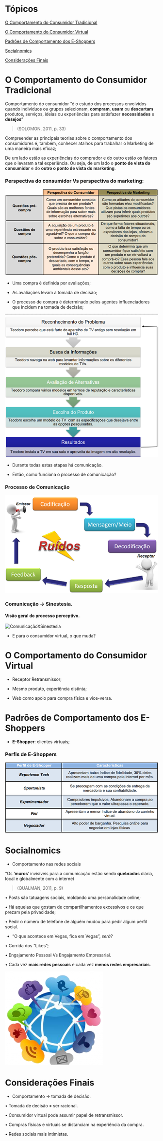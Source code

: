 # Tópicos 

[O Comportamento do Consumidor Tradicional](#o-comportamento-do-consumidor-tradicional)

[O Comportamento do Consumidor Virtual](#o-comportamento-do-consumidor-virtual)

[Padrões de Comportamento dos E-Shoppers](#padrões-de-comportamento-dos-e-shoppers)

[Socialnomics](#socialnomics)

[Considerações Finais](#considera%C3%A7%C3%B5es-finais)

# O Comportamento do Consumidor Tradicional

Comportamento do consumidor 
“é o estudo dos processos 
envolvidos quando indivíduos ou 
grupos selecionam, **compram**, 
**usam** ou **descartam** produtos, 
serviços, ideias ou experiências 
para satisfazer **necessidades** e 
**desejos**”

> (SOLOMON, 2011, p. 33)

Compreender as principais teorias sobre o 
comportamento dos consumidores é, também, 
conhecer atalhos para trabalhar o Marketing de  uma maneira mais eficaz;

De um lado estão as experiências do comprador e do outro estão os fatores que o levaram a tal experiência. Ou seja, de um lado o **ponto de vista do consumidor** e do **outro o ponto de vista do marketing**.

### Perspectiva do consumidor Vs perspectiva do marketing:

![Perspectivas](../img/PerspectivaConsumidarXMarketing.PNG)

- Uma compra é definida 
por avaliações;

- As avaliações levam à
tomada de decisão;

- O processo de compra é 
determinado pelos 
agentes influenciadores 
que incidem na tomada 
de decisão;

![Comportamento](../img/ComportamentoConsumidarTradicional.PNG)

- Durante todas estas etapas há comunicação.

- Então, como funciona o processo de 
comunicação?

### Processo de Comunicação

![ProcessoDeComunicação](../img/ProcessoDeComunicação.PNG)

###  Comunicação -> Sinestesia.

#### Visão geral do processo perceptivo.

![ComunicaçãoXSinestesia](../img/ComunicaçãoXSinestesia)

- E para o consumidor virtual, o que muda?

# O Comportamento do Consumidor Virtual

- Receptor Retransmissor;

- Mesmo produto, experiência distinta;

- Web como apoio para compra física e vice-versa.

# Padrões de Comportamento dos E-Shoppers

- **E-Shopper**: clientes virtuais;

### Perfis de E-Shoppers

![Perfis De E-Shoppers](../img/PerfisDeE-Shoppers.PNG)

# Socialnomics

- Comportamento nas redes sociais

“Os ‘**muros**’ invisíveis para 
a comunicação estão 
sendo **quebrados** diária, 
local e globalmente com a 
internet
> (QUALMAN, 2011, p. 9) 

• Posts são tatuagens sociais,
moldando uma personalidade
online;

• Há aquelas que gostam de
compartilhamentos excessivos
e os que prezam pela 
privacidade;

• Pedir o número de telefone de alguém mudou para 
pedir algum perfil social.

- “O que acontece em Vegas, 
fica em Vegas”, *será*?

• Corrida dos “Likes”;

• Engajamento Pessoal Vs
Engajamento Empresarial.

• Cada vez **mais redes pessoais** e
cada vez **menos redes empresariais**.

![Socialnomics](../img/Socialnomics.PNG)

# Considerações Finais

- Comportamento -> tomada de 
decisão.

• Tomada de decisão ≠ ser racional.

• Consumidor virtual pode assumir 
papel de retransmissor. 

• Compras físicas e virtuais se
distanciam na experiência da compra.

• Redes sociais mais intimistas.

